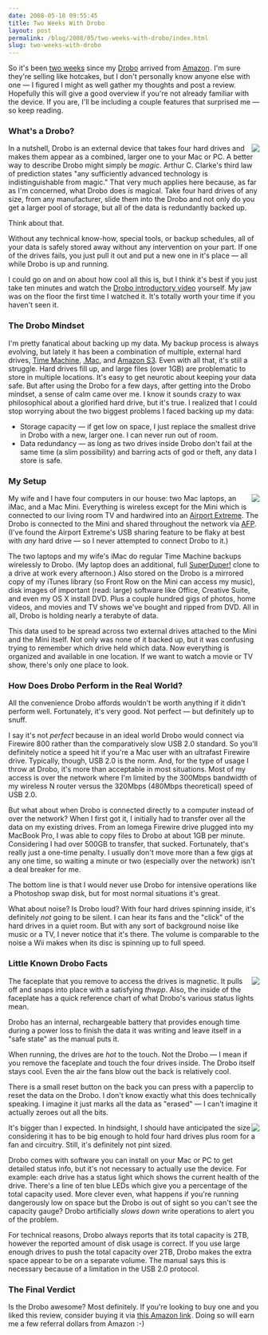 ```yaml
---
date: 2008-05-18 09:55:45
title: Two Weeks With Drobo
layout: post
permalink: /blog/2008/05/two-weeks-with-drobo/index.html
slug: two-weeks-with-drobo
---
```

So it's been [two weeks](http://twitter.com/tylerhall/statuses/801468253) since my [Drobo](http://www.drobo.com/) arrived from <a href="http://www.amazon.com/gp/product/B000PDLZ1A?ie=UTF8&tag=clickcom-20&linkCode=as2&camp=1789&creative=9325&creativeASIN=B000PDLZ1A">Amazon</a><img src="http://www.assoc-amazon.com/e/ir?t=clickcom-20&l=as2&o=1&a=B000PDLZ1A" width="1" height="1" border="0" alt="" style="border:none !important; margin:0px !important;" />. I'm sure they're selling like hotcakes, but I don't personally know anyone else with one &mdash; I figured I might as well gather my thoughts and post a review. Hopefully this will give a good overview if you're not already familiar with the device. If you are, I'll be including a couple features that surprised me &mdash; so keep reading.

### What's a Drobo? ###

In <a href="{{ site.cdn_url }}/blog/drobo.jpg" style="float:right;" class="lightbox"><img src="{{ site.cdn_url }}/blog/drobo-sm.jpg"></a> a nutshell, Drobo is an external device that takes four hard drives and makes them appear as a combined, larger one to your Mac or PC. A better way to describe Drobo might simply be _magic_. Arthur C. Clarke's third law of prediction states "any sufficiently advanced technology is indistinguishable from magic." That very much applies here because, as far as I'm concerned, what Drobo does _is_ magical. Take four hard drives of any size, from any manufacturer, slide them into the Drobo and not only do you get a larger pool of storage, but all of the data is redundantly backed up.

Think about that.

Without any technical know-how, special tools, or backup schedules, all of your data is safely stored away without any intervention on your part. If one of the drives fails, you just pull it out and put a new one in it's place &mdash; all while Drobo is up and running.

I could go on and on about how cool all this is, but I think it's best if you just take ten minutes and watch the [Drobo introductory video](http://drobo.com/products_demo.html) yourself. My jaw was on the floor the first time I watched it. It's totally worth your time if you haven't seen it.

### The Drobo Mindset ###

I'm pretty fanatical about backing up my data. My backup process is always evolving, but lately it has been a combination of multiple, external hard drives, [Time Machine](http://www.apple.com/macosx/features/timemachine.html), [.Mac](http://www.apple.com/dotmac/), and [Amazon S3](/amazon-php-aws). Even with all that, it's still a struggle. Hard drives fill up, and large files (over 1GB) are problematic to store in multiple locations. It's easy to get neurotic about keeping your data safe. But after using the Drobo for a few days, after getting into the Drobo mindset, a sense of calm came over me. I know it sounds crazy to wax philosophical about a glorified hard drive, but it's true. I realized that I could stop worrying about the two biggest problems I faced backing up my data:

  * Storage capacity &mdash; if get low on space, I just replace the smallest drive in Drobo with a new, larger one. I can never run out of room.
  * Data redundancy &mdash; as long as two drives inside Drobo don't fail at the same time (a slim possibility) and barring acts of god or theft, any data I store is safe.

### My Setup ###

My <a href="{{ site.cdn_url }}/blog/drobo-front.jpg" style="float:right;" class="lightbox"><img src="{{ site.cdn_url }}/blog/drobo-front-sm.jpg"></a> wife and I have four computers in our house: two Mac laptops, an iMac, and a Mac Mini. Everything is wireless except for the Mini which is connected to our living room TV and hardwired into an [Airport Extreme](http://www.apple.com/airportextreme/). The Drobo is connected to the Mini and shared throughout the network via [AFP](http://en.wikipedia.org/wiki/Apple_Filing_Protocol). (I've found the Airport Extreme's USB sharing feature to be flaky at best with _any_ hard drive &mdash; so I never attempted to connect Drobo to it.)

The two laptops and my wife's iMac do regular Time Machine backups wirelessly to Drobo. (My laptop does an additional, full [SuperDuper!](http://www.shirt-pocket.com/SuperDuper/SuperDuperDescription.html) clone to a drive at work every afternoon.) Also stored on the Drobo is a mirrored copy of my iTunes library (so Front Row on the Mini can access my music), disk images of important (read: large) software like Office, Creative Suite, and even my OS X install DVD. Plus a couple hundred gigs of photos, home videos, and movies and TV shows we've bought and ripped from DVD. All in all, Drobo is holding nearly a terabyte of data.

This data used to be spread across two external drives attached to the Mini and the Mini itself. Not only was none of it backed up, but it was confusing trying to remember which drive held which data. Now everything is organized and available in one location. If we want to watch a movie or TV show, there's only one place to look.

### How Does Drobo Perform in the Real World? ###

All the convenience Drobo affords wouldn't be worth anything if it didn't perform well. Fortunately, it's very good. Not perfect &mdash; but definitely up to snuff.

I say it's not _perfect_ because in an ideal world Drobo would connect via Firewire 800 rather than the comparatively slow USB 2.0 standard. So you'll definitely notice a speed hit if you're a Mac user with an ultrafast Firewire drive. Typically, though, USB 2.0 is the norm. And, for the type of usage I throw at Drobo, it's more than acceptable in most situations. Most of my access is over the network where I'm limited by the 300Mbps bandwidth of my wireless N router versus the 320Mbps (480Mbps theoretical) speed of USB 2.0.

But what about when Drobo is connected directly to a computer instead of over the network? When I first got it, I initially had to transfer over all the data on my existing drives. From an Iomega Firewire drive plugged into my MacBook Pro, I was able to copy files to Drobo at about 1GB per minute. Considering I had over 500GB to transfer, that sucked. Fortunately, that's really just a one-time penalty. I usually don't move more than a few gigs at any one time, so waiting a minute or two (especially over the network) isn't a deal breaker for me.

The bottom line is that I would never use Drobo for intensive operations like a Photoshop swap disk, but for most normal situations it's great.

What about noise? Is Drobo loud? With four hard drives spinning inside, it's definitely _not_ going to be silent. I can hear its fans and the "click" of the hard drives in a quiet room. But with any sort of background noise like music or a TV, I never notice that it's there. The volume is comparable to the noise a Wii makes when its disc is spinning up to full speed.

### Little Known Drobo Facts ###

The <a href="{{ site.cdn_url }}/blog/drobo-faceplate.jpg" style="float:right;" class="lightbox"><img src="{{ site.cdn_url }}/blog/drobo-faceplate-sm.jpg"></a> faceplate that you remove to access the drives is magnetic. It pulls off and snaps into place with a satisfying _thwpp_. Also, the inside of the faceplate has a quick reference chart of what Drobo's various status lights mean.

Drobo has an internal, rechargeable battery that provides enough time during a power loss to finish the data it was writing and leave itself in a "safe state" as the manual puts it.

When running, the drives are _hot_ to the touch. Not the Drobo &mdash; I mean if you remove the faceplate and touch the four drives inside. The Drobo itself stays cool. Even the air the fans blow out the back is relatively cool.

There is a small reset button on the back you can press with a paperclip to reset the data on the Drobo. I don't know exactly what this does technically speaking. I imagine it just marks all the data as "erased" &mdash; I can't imagine it actually zeroes out all the bits.

It's <a href="{{ site.cdn_url }}/blog/drobo-side.jpg" style="float:right;" class="lightbox"><img src="{{ site.cdn_url }}/blog/drobo-side-sm.jpg"></a> bigger than I expected. In hindsight, I should have anticipated the size considering it has to be big enough to hold four hard drives plus room for a fan and circuitry. Still, it's definitely not pint sized.

Drobo comes with software you can install on your Mac or PC to get detailed status info, but it's not necessary to actually use the device. For example: each drive has a status light which shows the current health of the drive. There's a line of ten blue LEDs which give you a percentage of the total capacity used. More clever even, what happens if you're running dangerously low on space but the Drobo is out of sight so you can't see the capacity gauge? Drobo artificially _slows down_ write operations to alert you of the problem.

For technical reasons, Drobo always reports that its total capacity is 2TB, however the reported amount of disk usage is correct. If you use large enough drives to push the total capacity over 2TB, Drobo makes the extra space appear to be on a separate volume. The manual says this is necessary because of a limitation in the USB 2.0 protocol.

### The Final Verdict ###

Is the Drobo awesome? Most definitely. If you're looking to buy one and you liked this review, consider buying it via <a href="http://www.amazon.com/gp/product/B000PDLZ1A?ie=UTF8&tag=clickcom-20&linkCode=as2&camp=1789&creative=9325&creativeASIN=B000PDLZ1A">this Amazon link</a><img src="http://www.assoc-amazon.com/e/ir?t=clickcom-20&l=as2&o=1&a=B000PDLZ1A" width="1" height="1" border="0" alt="" style="border:none !important; margin:0px !important;" />. Doing so will earn me a few referral dollars from Amazon :-)